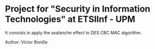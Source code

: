 # Project for "Security in Information Technologies" at ETSIInf - UPM

It consists in apply the avalanche effect to DES CBC MAC algorithm.

Author: Víctor Bonilla
